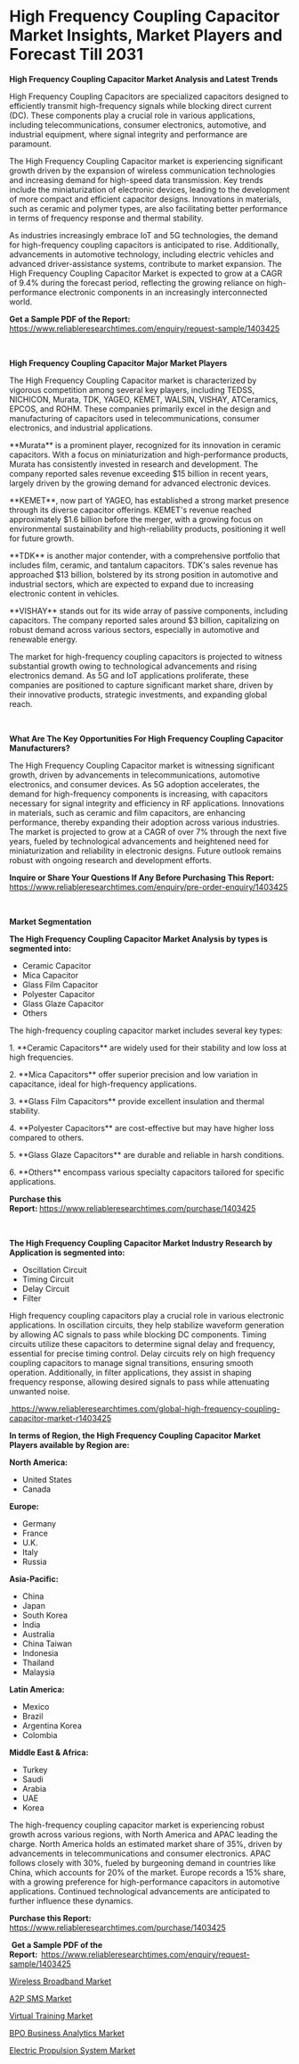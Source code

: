 <p><h1>High Frequency Coupling Capacitor Market Insights, Market Players and Forecast Till 2031</h1></p><p><strong>High Frequency Coupling Capacitor Market Analysis and Latest Trends</strong></p>
<p><p>High Frequency Coupling Capacitors are specialized capacitors designed to efficiently transmit high-frequency signals while blocking direct current (DC). These components play a crucial role in various applications, including telecommunications, consumer electronics, automotive, and industrial equipment, where signal integrity and performance are paramount. </p><p>The High Frequency Coupling Capacitor market is experiencing significant growth driven by the expansion of wireless communication technologies and increasing demand for high-speed data transmission. Key trends include the miniaturization of electronic devices, leading to the development of more compact and efficient capacitor designs. Innovations in materials, such as ceramic and polymer types, are also facilitating better performance in terms of frequency response and thermal stability.</p><p>As industries increasingly embrace IoT and 5G technologies, the demand for high-frequency coupling capacitors is anticipated to rise. Additionally, advancements in automotive technology, including electric vehicles and advanced driver-assistance systems, contribute to market expansion. The High Frequency Coupling Capacitor Market is expected to grow at a CAGR of 9.4% during the forecast period, reflecting the growing reliance on high-performance electronic components in an increasingly interconnected world.</p></p>
<p><strong>Get a Sample PDF of the Report:&nbsp;</strong> <a href="https://www.reliableresearchtimes.com/enquiry/request-sample/1403425?utm_campaign=1598&utm_medium=2&utm_source=Github&utm_content=ia&utm_term=23102024&utm_id=high-frequency-coupling-capacitor">https://www.reliableresearchtimes.com/enquiry/request-sample/1403425</a></p>
<p>&nbsp;</p>
<p><strong>High Frequency Coupling Capacitor Major Market Players</strong></p>
<p><p>The High Frequency Coupling Capacitor market is characterized by vigorous competition among several key players, including TEDSS, NICHICON, Murata, TDK, YAGEO, KEMET, WALSIN, VISHAY, ATCeramics, EPCOS, and ROHM. These companies primarily excel in the design and manufacturing of capacitors used in telecommunications, consumer electronics, and industrial applications.</p><p>**Murata** is a prominent player, recognized for its innovation in ceramic capacitors. With a focus on miniaturization and high-performance products, Murata has consistently invested in research and development. The company reported sales revenue exceeding $15 billion in recent years, largely driven by the growing demand for advanced electronic devices.</p><p>**KEMET**, now part of YAGEO, has established a strong market presence through its diverse capacitor offerings. KEMET's revenue reached approximately $1.6 billion before the merger, with a growing focus on environmental sustainability and high-reliability products, positioning it well for future growth.</p><p>**TDK** is another major contender, with a comprehensive portfolio that includes film, ceramic, and tantalum capacitors. TDK's sales revenue has approached $13 billion, bolstered by its strong position in automotive and industrial sectors, which are expected to expand due to increasing electronic content in vehicles.</p><p>**VISHAY** stands out for its wide array of passive components, including capacitors. The company reported sales around $3 billion, capitalizing on robust demand across various sectors, especially in automotive and renewable energy.</p><p>The market for high-frequency coupling capacitors is projected to witness substantial growth owing to technological advancements and rising electronics demand. As 5G and IoT applications proliferate, these companies are positioned to capture significant market share, driven by their innovative products, strategic investments, and expanding global reach.</p></p>
<p>&nbsp;</p>
<p><strong>What Are The Key Opportunities For High Frequency Coupling Capacitor Manufacturers?</strong></p>
<p><p>The High Frequency Coupling Capacitor market is witnessing significant growth, driven by advancements in telecommunications, automotive electronics, and consumer devices. As 5G adoption accelerates, the demand for high-frequency components is increasing, with capacitors necessary for signal integrity and efficiency in RF applications. Innovations in materials, such as ceramic and film capacitors, are enhancing performance, thereby expanding their adoption across various industries. The market is projected to grow at a CAGR of over 7% through the next five years, fueled by technological advancements and heightened need for miniaturization and reliability in electronic designs. Future outlook remains robust with ongoing research and development efforts.</p></p>
<p><strong>Inquire or Share Your Questions If Any Before Purchasing This Report:</strong> <a href="https://www.reliableresearchtimes.com/enquiry/pre-order-enquiry/1403425?utm_campaign=1598&utm_medium=2&utm_source=Github&utm_content=ia&utm_term=23102024&utm_id=high-frequency-coupling-capacitor">https://www.reliableresearchtimes.com/enquiry/pre-order-enquiry/1403425</a></p>
<p>&nbsp;</p>
<p><strong>Market Segmentation</strong></p>
<p><strong>The High Frequency Coupling Capacitor Market Analysis by types is segmented into:</strong></p>
<p><ul><li>Ceramic Capacitor</li><li>Mica Capacitor</li><li>Glass Film Capacitor</li><li>Polyester Capacitor</li><li>Glass Glaze Capacitor</li><li>Others</li></ul></p>
<p><p>The high-frequency coupling capacitor market includes several key types: </p><p>1. **Ceramic Capacitors** are widely used for their stability and low loss at high frequencies.</p><p>2. **Mica Capacitors** offer superior precision and low variation in capacitance, ideal for high-frequency applications.</p><p>3. **Glass Film Capacitors** provide excellent insulation and thermal stability.</p><p>4. **Polyester Capacitors** are cost-effective but may have higher loss compared to others.</p><p>5. **Glass Glaze Capacitors** are durable and reliable in harsh conditions.</p><p>6. **Others** encompass various specialty capacitors tailored for specific applications.</p></p>
<p><strong>Purchase this Report:&nbsp;</strong><a href="https://www.reliableresearchtimes.com/purchase/1403425?utm_campaign=1598&utm_medium=2&utm_source=Github&utm_content=ia&utm_term=23102024&utm_id=high-frequency-coupling-capacitor">https://www.reliableresearchtimes.com/purchase/1403425</a></p>
<p>&nbsp;</p>
<p><strong>The High Frequency Coupling Capacitor Market Industry Research by Application is segmented into:</strong></p>
<p><ul><li>Oscillation Circuit</li><li>Timing Circuit</li><li>Delay Circuit</li><li>Filter</li></ul></p>
<p><p>High frequency coupling capacitors play a crucial role in various electronic applications. In oscillation circuits, they help stabilize waveform generation by allowing AC signals to pass while blocking DC components. Timing circuits utilize these capacitors to determine signal delay and frequency, essential for precise timing control. Delay circuits rely on high frequency coupling capacitors to manage signal transitions, ensuring smooth operation. Additionally, in filter applications, they assist in shaping frequency response, allowing desired signals to pass while attenuating unwanted noise.</p></p>
<p><a href="https://www.reliableresearchtimes.com/global-high-frequency-coupling-capacitor-market-r1403425?utm_campaign=1598&utm_medium=2&utm_source=Github&utm_content=ia&utm_term=23102024&utm_id=high-frequency-coupling-capacitor">&nbsp;https://www.reliableresearchtimes.com/global-high-frequency-coupling-capacitor-market-r1403425</a></p>
<p><strong>In terms of Region, the High Frequency Coupling Capacitor Market Players available by Region are:</strong></p>
<p>
    <p> <strong> North America: </strong>
        <ul>
            <li>United States</li>
            <li>Canada</li>
        </ul>
        </p> 
    <p> <strong> Europe: </strong>
        <ul>
            <li>Germany</li>
            <li>France</li>
            <li>U.K.</li>
            <li>Italy</li>
            <li>Russia</li>
        </ul>
        </p> 
    <p> <strong> Asia-Pacific: </strong>
        <ul>
            <li>China</li>
            <li>Japan</li>
            <li>South Korea</li>
            <li>India</li>
            <li>Australia</li>
            <li>China Taiwan</li>
            <li>Indonesia</li>
            <li>Thailand</li>
            <li>Malaysia</li>
        </ul>
        </p> 
    <p> <strong> Latin America: </strong>
        <ul>
            <li>Mexico</li>
            <li>Brazil</li>
            <li>Argentina Korea</li>
            <li>Colombia</li>
        </ul>
        </p> 
    <p> <strong> Middle East & Africa: </strong>
        <ul>
            <li>Turkey</li>
            <li>Saudi</li>
            <li>Arabia</li>
            <li>UAE</li>
            <li>Korea</li>
        </ul>
    </p>
    </p>
<p><p>The high-frequency coupling capacitor market is experiencing robust growth across various regions, with North America and APAC leading the charge. North America holds an estimated market share of 35%, driven by advancements in telecommunications and consumer electronics. APAC follows closely with 30%, fueled by burgeoning demand in countries like China, which accounts for 20% of the market. Europe records a 15% share, with a growing preference for high-performance capacitors in automotive applications. Continued technological advancements are anticipated to further influence these dynamics.</p></p>
<p><strong>Purchase this Report: </strong><a href="https://www.reliableresearchtimes.com/purchase/1403425?utm_campaign=1598&utm_medium=2&utm_source=Github&utm_content=ia&utm_term=23102024&utm_id=high-frequency-coupling-capacitor">https://www.reliableresearchtimes.com/purchase/1403425</a></p>
<p>&nbsp;<strong>Get a Sample PDF of the Report:&nbsp;&nbsp;</strong><a href="https://www.reliableresearchtimes.com/enquiry/request-sample/1403425?utm_campaign=1598&utm_medium=2&utm_source=Github&utm_content=ia&utm_term=23102024&utm_id=high-frequency-coupling-capacitor">https://www.reliableresearchtimes.com/enquiry/request-sample/1403425</a></p>
<p><strong></strong></p>
<p><p><a href="https://www.linkedin.com/pulse/wireless-broadband-market-size-type-product-global-industry-70w8f?utm_campaign=1598&utm_medium=2&utm_source=Github&utm_content=ia&utm_term=23102024&utm_id=high-frequency-coupling-capacitor">Wireless Broadband Market</a></p><p><a href="https://www.linkedin.com/pulse/a2p-sms-market-size-share-trends-analysis-report-end-use-bfsie-businessretailingtourgovernmenttransportationlogisticsothers-pnxvf?utm_campaign=1598&utm_medium=2&utm_source=Github&utm_content=ia&utm_term=23102024&utm_id=high-frequency-coupling-capacitor">A2P SMS Market</a></p><p><a href="https://www.linkedin.com/pulse/virtual-training-market-industry-trends-forecast-period-from-uumxf?utm_campaign=1598&utm_medium=2&utm_source=Github&utm_content=ia&utm_term=23102024&utm_id=high-frequency-coupling-capacitor">Virtual Training Market</a></p><p><a href="https://www.linkedin.com/pulse/competitive-intelligence-bpo-business-analytics-market-key-ffrif?utm_campaign=1598&utm_medium=2&utm_source=Github&utm_content=ia&utm_term=23102024&utm_id=high-frequency-coupling-capacitor">BPO Business Analytics Market</a></p><p><a href="https://www.linkedin.com/pulse/comprehensive-electric-propulsion-system-market-report-regional-lokqf?utm_campaign=1598&utm_medium=2&utm_source=Github&utm_content=ia&utm_term=23102024&utm_id=high-frequency-coupling-capacitor">Electric Propulsion System Market</a></p></p>
